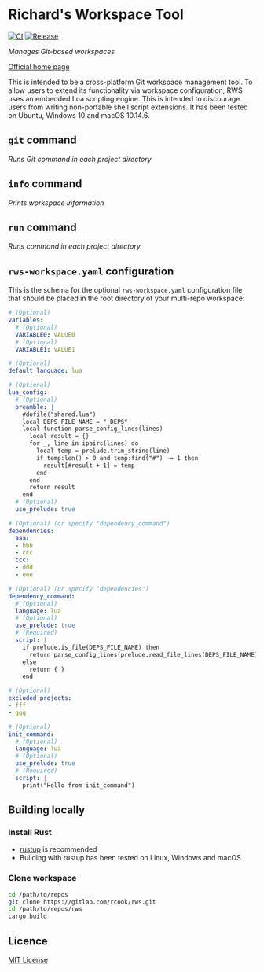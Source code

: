 # Richard's Workspace Tool

[![CI](https://github.com/rcook/rws/actions/workflows/ci.yaml/badge.svg)][ci-workflow]
[![Release](https://github.com/rcook/rws/actions/workflows/release.yaml/badge.svg)][release-workflow]

_Manages Git-based workspaces_

[Official home page][home]

This is intended to be a cross-platform Git workspace management tool. To allow users to extend its functionality via workspace configuration, RWS uses an embedded Lua scripting engine. This is intended to discourage users from writing non-portable shell script extensions. It has been tested on Ubuntu, Windows 10 and macOS 10.14.6.

## `git` command

_Runs Git command in each project directory_

## `info` command

_Prints workspace information_

## `run` command

_Runs command in each project directory_

## `rws-workspace.yaml` configuration

This is the schema for the optional `rws-workspace.yaml` configuration file that should be placed in the root directory of your multi-repo workspace:

```yaml
# (Optional)
variables:
  # (Optional)
  VARIABLE0: VALUE0
  # (Optional)
  VARIABLE1: VALUE1

# (Optional)
default_language: lua

# (Optional)
lua_config:
  # (Optional)
  preamble: |
    #dofile("shared.lua")
    local DEPS_FILE_NAME = "_DEPS"
    local function parse_config_lines(lines)
      local result = {}
      for _, line in ipairs(lines) do
        local temp = prelude.trim_string(line)
        if temp:len() > 0 and temp:find("#") ~= 1 then
          result[#result + 1] = temp
        end
      end
      return result
    end
  # (Optional)
  use_prelude: true

# (Optional) (or specify "dependency_command")
dependencies:
  aaa:
  - bbb
  - ccc
  ccc:
  - ddd
  - eee

# (Optional) (or specify "dependencies")
dependency_command:
  # (Optional)
  language: lua
  # (Optional)
  use_prelude: true
  # (Required)
  script: |
    if prelude.is_file(DEPS_FILE_NAME) then
      return parse_config_lines(prelude.read_file_lines(DEPS_FILE_NAME))
    else
      return { }
    end

# (Optional)
excluded_projects:
- fff
- ggg

# (Optional)
init_command:
  # (Optional)
  language: lua
  # (Optional)
  use_prelude: true
  # (Required)
  script: |
    print("Hello from init_command")
```

## Building locally

### Install Rust

* [rustup][rustup] is recommended
* Building with rustup has been tested on Linux, Windows and macOS

### Clone workspace

```bash
cd /path/to/repos
git clone https://gitlab.com/rcook/rws.git
cd /path/to/repos/rws
cargo build
```

## Licence

[MIT License][licence]

[ci-workflow]: https://github.com/rcook/rws/actions/workflows/ci.yaml
[home]: https://github.com/rcook/rws
[licence]: LICENSE
[release-workflow]: https://github.com/rcook/rws/actions/workflows/release.yaml
[rustup]: https://rustup.rs/
